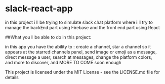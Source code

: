 # slack-react-app

in this project i ll be trying to simulate slack chat platform where i ll try to manage the backEnd part using Firebase and the front end part using React

##What you ll be able to do in this project:

in this app you have the ability to :
create a channel, 
star a channel so it appears at the starred channels panel, 
send image or emoji as a message,
direct message a user,
search at messages,
change the platform colors,
and more to discover, and MORE TO COME soon enough


This project is licensed under the MIT License - see the LICENSE.md file for details